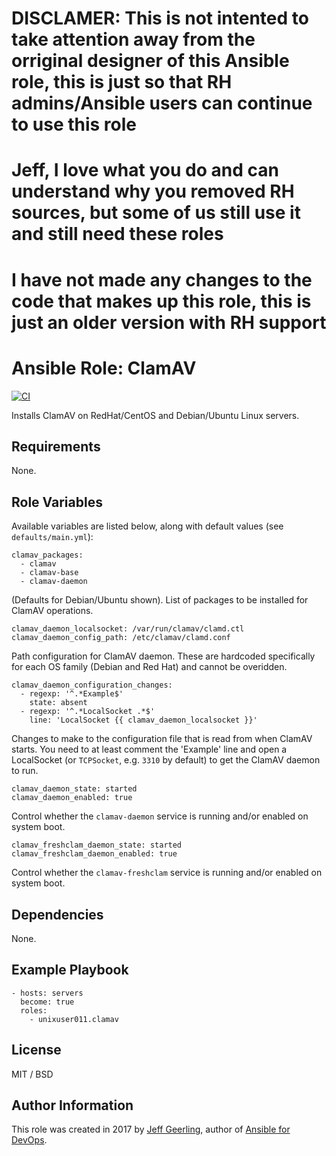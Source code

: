 # DISCLAMER: This is not intented to take attention away from the orriginal designer of this Ansible role, this is just so that RH admins/Ansible users can continue to use this role
# Jeff, I love what you do and can understand why you removed RH sources, but some of us still use it and still need these roles

# I have not made any changes to the code that makes up this role, this is just an older version with RH support

# Ansible Role: ClamAV

[![CI](https://github.com/geerlingguy/ansible-role-clamav/workflows/CI/badge.svg?event=push)](https://github.com/geerlingguy/ansible-role-clamav/actions?query=workflow%3ACI)

Installs ClamAV on RedHat/CentOS and Debian/Ubuntu Linux servers.

## Requirements

None.

## Role Variables

Available variables are listed below, along with default values (see `defaults/main.yml`):

    clamav_packages:
      - clamav
      - clamav-base
      - clamav-daemon

(Defaults for Debian/Ubuntu shown). List of packages to be installed for ClamAV operations.

    clamav_daemon_localsocket: /var/run/clamav/clamd.ctl
    clamav_daemon_config_path: /etc/clamav/clamd.conf

Path configuration for ClamAV daemon. These are hardcoded specifically for each OS family (Debian and Red Hat) and cannot be overidden.

    clamav_daemon_configuration_changes:
      - regexp: '^.*Example$'
        state: absent
      - regexp: '^.*LocalSocket .*$'
        line: 'LocalSocket {{ clamav_daemon_localsocket }}'

Changes to make to the configuration file that is read from when ClamAV starts. You need to at least comment the 'Example' line and open a LocalSocket (or `TCPSocket`, e.g. `3310` by default) to get the ClamAV daemon to run.

    clamav_daemon_state: started
    clamav_daemon_enabled: true

Control whether the `clamav-daemon` service is running and/or enabled on system boot.

    clamav_freshclam_daemon_state: started
    clamav_freshclam_daemon_enabled: true

Control whether the `clamav-freshclam` service is running and/or enabled on system boot.

## Dependencies

None.

## Example Playbook

    - hosts: servers
      become: true
      roles:
        - unixuser011.clamav

## License

MIT / BSD

## Author Information

This role was created in 2017 by [Jeff Geerling](https://www.jeffgeerling.com/), author of [Ansible for DevOps](https://www.ansiblefordevops.com/).
